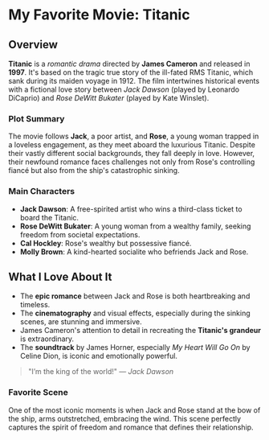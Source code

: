 # My Favorite Movie: **Titanic**

## Overview
**Titanic** is a *romantic drama* directed by **James Cameron** and released in **1997**. It's based on the tragic true story of the ill-fated RMS Titanic, which sank during its maiden voyage in 1912. The film intertwines historical events with a fictional love story between *Jack Dawson* (played by Leonardo DiCaprio) and *Rose DeWitt Bukater* (played by Kate Winslet).

### Plot Summary
The movie follows **Jack**, a poor artist, and **Rose**, a young woman trapped in a loveless engagement, as they meet aboard the luxurious Titanic. Despite their vastly different social backgrounds, they fall deeply in love. However, their newfound romance faces challenges not only from Rose's controlling fiancé but also from the ship's catastrophic sinking.

### Main Characters
- **Jack Dawson**: A free-spirited artist who wins a third-class ticket to board the Titanic.
- **Rose DeWitt Bukater**: A young woman from a wealthy family, seeking freedom from societal expectations.
- **Cal Hockley**: Rose's wealthy but possessive fiancé.
- **Molly Brown**: A kind-hearted socialite who befriends Jack and Rose.

## What I Love About It
- The **epic romance** between Jack and Rose is both heartbreaking and timeless.
- The **cinematography** and visual effects, especially during the sinking scenes, are stunning and immersive.
- James Cameron's attention to detail in recreating the **Titanic's grandeur** is extraordinary.
- The **soundtrack** by James Horner, especially *My Heart Will Go On* by Celine Dion, is iconic and emotionally powerful.

> "I’m the king of the world!" — *Jack Dawson*

### Favorite Scene
One of the most iconic moments is when Jack and Rose stand at the bow of the ship, arms outstretched, embracing the wind. This scene perfectly captures the spirit of freedom and romance that defines their relationship.





